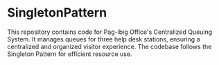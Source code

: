 # SingletonPattern
This repository contains code for Pag-ibig Office's Centralized Queuing System. It manages queues for three help desk stations, ensuring a centralized and organized visitor experience. The codebase follows the Singleton Pattern for efficient resource use.
